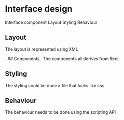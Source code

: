# Interface design
Interface component
Layout
Styling
Behaviour

## Layout
The layout is represented using XML

  ## Components
  The components all derives from Rect

## Styling
The styling could be done a file that looks like css

## Behaviour 
The behaviour needs to be done using the scripting API
